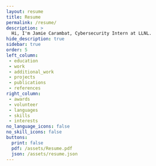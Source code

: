 ```yaml
---
layout: resume
title: Resume
permalink: /resume/
description: >
  Hi, I'm Jamie Carambat, Cybersecurity Intern at LLNL.
hide_description: true
sidebar: true
order: 5
left_column:
 - education
 - work
 - additional_work
 - projects
 - publications
 - references
right_column:
 - awards
 - volunteer
 - languages
 - skills
 - interests
no_language_icons: false
no_skill_icons: false
buttons:
  print: false
  pdf: /assets/Resume.pdf
  json: /assets/resume.json
---
```

